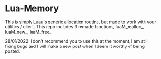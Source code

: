 # Lua-Memory
This is simply Luau's generic allocation routine, but made to work with your utilities / client.
This repo includes 3 remade functions, luaM_realloc_, luaM_new_, luaM_free_

28/01/2022: I don't recommend you to use this at the moment, I am still fixing bugs and I will make a new post when I deem it worthy of being posted.
